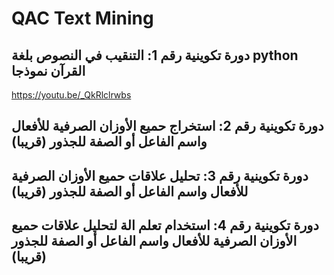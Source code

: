 
# QAC Text Mining
## دورة تكوينية رقم 1: التنقيب في النصوص بلغة python القرآن نموذجا
https://youtu.be/_QkRlclrwbs

## دورة تكوينية رقم 2: استخراج حميع الأوزان الصرفية للأفعال واسم الفاعل أو الصفة للجذور (قريبا) 

## دورة تكوينية رقم 3: تحليل علاقات حميع الأوزان الصرفية للأفعال واسم الفاعل أو الصفة للجذور (قريبا) 

## دورة تكوينية رقم 4: استخدام تعلم الة لتحليل علاقات حميع الأوزان الصرفية للأفعال واسم الفاعل أو الصفة للجذور (قريبا) 




